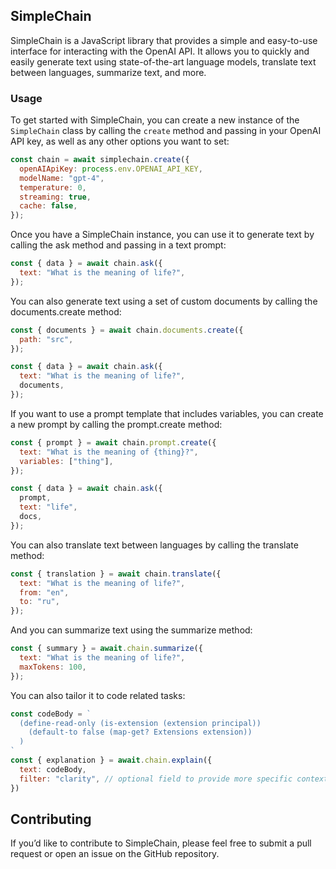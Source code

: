 ## SimpleChain

SimpleChain is a JavaScript library that provides a simple and easy-to-use interface for interacting with the OpenAI API. It allows you to quickly and easily generate text using state-of-the-art language models, translate text between languages, summarize text, and more.

### Usage

To get started with SimpleChain, you can create a new instance of the `SimpleChain` class by calling the `create` method and passing in your OpenAI API key, as well as any other options you want to set:

```javascript
const chain = await simplechain.create({
  openAIApiKey: process.env.OPENAI_API_KEY,
  modelName: "gpt-4",
  temperature: 0,
  streaming: true,
  cache: false,
});
```

Once you have a ﻿SimpleChain instance, you can use it to generate text by calling the ﻿ask method and passing in a text prompt:

```javascript
const { data } = await chain.ask({
  text: "What is the meaning of life?",
});
```

You can also generate text using a set of custom documents by calling the ﻿documents.create method:

```javascript
const { documents } = await chain.documents.create({
  path: "src",
});

const { data } = await chain.ask({
  text: "What is the meaning of life?",
  documents,
});
```

If you want to use a prompt template that includes variables, you can create a new prompt by calling the ﻿prompt.create method:

```javascript
const { prompt } = await chain.prompt.create({
  text: "What is the meaning of {thing}?",
  variables: ["thing"],
});

const { data } = await chain.ask({
  prompt,
  text: "life",
  docs,
});
```

You can also translate text between languages by calling the ﻿translate method:

```javascript
const { translation } = await chain.translate({
  text: "What is the meaning of life?",
  from: "en",
  to: "ru",
});
```

And you can summarize text using the ﻿summarize method:

```javascript
const { summary } = await.chain.summarize({
  text: "What is the meaning of life?",
  maxTokens: 100,
});
```

You can also tailor it to code related tasks:

```javascript
const codeBody = `
  (define-read-only (is-extension (extension principal))
    (default-to false (map-get? Extensions extension))
  )
`
const { explanation } = await.chain.explain({
  text: codeBody,
  filter: "clarity", // optional field to provide more specific context
})
```

## Contributing

If you’d like to contribute to SimpleChain, please feel free to submit a pull request or open an issue on the GitHub repository.
